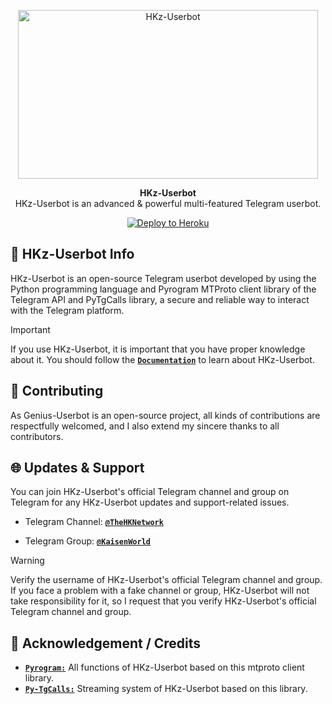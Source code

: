 <p align="center">
<a href="https://github.com/HarshKajalHK/HKz-Userbot"><img src="https://telegra.ph/file/56ed0d678660191e6030c.jpg" height="270" width="480" alt="HKz-Userbot"/></a>
</p>

<p align="center">
<b>HKz-Userbot</b><br/>
HKz-Userbot is an advanced & powerful multi-featured Telegram userbot.
</p>

<p align="center">
<a href="https://heroku.com/deploy?template=https://github.com/HarshKajalHK/HK-Userbot">
<img src="AdityaHalder/resource/images/Heroku.svg" alt="Deploy to Heroku"></a>
</p>

<h2>🤖 HKz-Userbot Info</h2>
<p title="HKz-Userbot">HKz-Userbot is an open-source Telegram userbot developed by using the Python programming language and Pyrogram MTProto client library of the Telegram API and PyTgCalls library, a secure and reliable way to interact with the Telegram platform.</p>

> [!IMPORTANT]
> If you use HKz-Userbot, it is important that you have proper knowledge about it. You should follow the [**`Documentation`**](https://t.me/TheHKNetwork) to learn about HKz-Userbot.

<h2>🤝 Contributing</h2>
<p title="Contributing">As Genius-Userbot is an open-source project, all kinds of contributions are respectfully welcomed, and I also extend my sincere thanks to all contributors.</p>

<h2>🌐 Updates & Support</h2>
<p title="Support">You can join HKz-Userbot's official Telegram channel and group on Telegram for any HKz-Userbot updates and support-related issues.</p>

- Telegram Channel: [**`@TheHKNetwork`**](https://t.me/TheHKNetwork)

- Telegram Group:   [**`@KaisenWorld`**](https://t.me/KaisenWorld)
> [!WARNING]  
> Verify the username of HKz-Userbot's official Telegram channel and group. If you face a problem with a fake channel or group, HKz-Userbot will not take responsibility for it, so I request that you verify HKz-Userbot's official Telegram channel and group.


<h2>📑 Acknowledgement / Credits</h2>

- [**`Pyrogram:`**](https://github.com/pyrogram) All functions of HKz-Userbot based on this mtproto client library.
- [**`Py-TgCalls:`**](https://github.com/py-tgcalls) Streaming system of HKz-Userbot based on this library.

